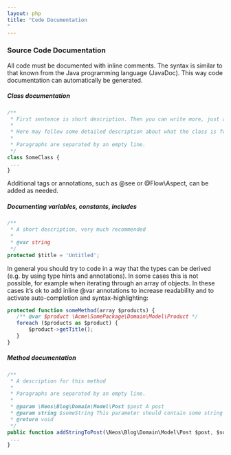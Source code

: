 ```yaml
---
layout: php
title: "Code Documentation 
"
---
```


### Source Code Documentation
All code must be documented with inline comments. The syntax is similar to that known from the Java programming language (JavaDoc). This way code documentation can automatically be generated.

##### Class documentation
```js
/**
 * First sentence is short description. Then you can write more, just as you like
 *
 * Here may follow some detailed description about what the class is for.
 *
 * Paragraphs are separated by an empty line.
 */
class SomeClass {
 ...
}
```
Additional tags or annotations, such as @see or @Flow\Aspect, can be added as needed.

##### Documenting variables, constants, includes
```js
/**
 * A short description, very much recommended
 *
 * @var string
 */
protected $title = 'Untitled';
```
In general you should try to code in a way that the types can be derived (e.g. by using type hints and annotations). In some cases this is not possible, for example when iterating through an array of objects. In these cases it’s ok to add inline @var annotations to increase readability and to activate auto-completion and syntax-highlighting:
```js
protected function someMethod(array $products) {
   /** @var $product \Acme\SomePackage\Domain\Model\Product */
   foreach ($products as $product) {
       $product->getTitle();
   }
}

```

##### Method documentation
```js
/**
 * A description for this method
 *
 * Paragraphs are separated by an empty line.
 *
 * @param \Neos\Blog\Domain\Model\Post $post A post
 * @param string $someString This parameter should contain some string
 * @return void
 */
public function addStringToPost(\Neos\Blog\Domain\Model\Post $post, $someString) {
 ...
}
```